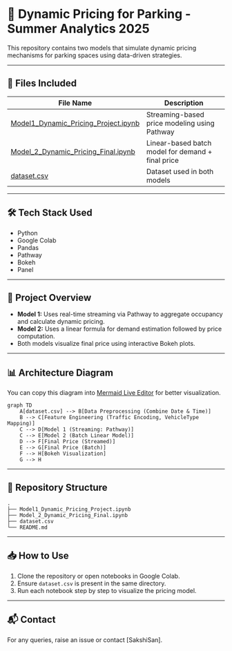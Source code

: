 # 🚗 Dynamic Pricing for Parking - Summer Analytics 2025

This repository contains two models that simulate dynamic pricing mechanisms for parking spaces using data-driven strategies.

---

## 📂 Files Included

| File Name | Description |
|-----------|-------------|
| [Model1_Dynamic_Pricing_Project.ipynb](Model1_Dynamic_Pricing_Project.ipynb) | Streaming-based price modeling using Pathway |
| [Model_2_Dynamic_Pricing_Final.ipynb](Model_2_Dynamic_Pricing_Final.ipynb) | Linear-based batch model for demand + final price |
| [dataset.csv](dataset.csv) | Dataset used in both models |

---

## 🛠️ Tech Stack Used

- Python
- Google Colab
- Pandas
- Pathway
- Bokeh
- Panel

---

## 📌 Project Overview

- **Model 1:** Uses real-time streaming via Pathway to aggregate occupancy and calculate dynamic pricing.
- **Model 2:** Uses a linear formula for demand estimation followed by price computation.
- Both models visualize final price using interactive Bokeh plots.

---

## 📊 Architecture Diagram

You can copy this diagram into [Mermaid Live Editor](https://mermaid.live/edit) for better visualization.

```
graph TD
    A[dataset.csv] --> B[Data Preprocessing (Combine Date & Time)]
    B --> C[Feature Engineering (Traffic Encoding, VehicleType Mapping)]
    C --> D[Model 1 (Streaming: Pathway)]
    C --> E[Model 2 (Batch Linear Model)]
    D --> F[Final Price (Streamed)]
    E --> G[Final Price (Batch)]
    F --> H[Bokeh Visualization]
    G --> H
```

---

## 📂 Repository Structure

```
.
├── Model1_Dynamic_Pricing_Project.ipynb
├── Model_2_Dynamic_Pricing_Final.ipynb
├── dataset.csv
└── README.md
```

---

## 📥 How to Use

1. Clone the repository or open notebooks in Google Colab.
2. Ensure `dataset.csv` is present in the same directory.
3. Run each notebook step by step to visualize the pricing model.

---

## 📬 Contact

For any queries, raise an issue or contact [SakshiSan].
